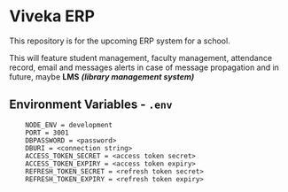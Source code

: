 # Viveka ERP

This repository is for the upcoming ERP system for a school.

This will feature student management, faculty management, attendance record, email and messages alerts in case of message propagation and in future, maybe **LMS** **_(library management system)_**

## Environment Variables - `.env`

```
    NODE_ENV = development
    PORT = 3001 
    DBPASSWORD = <password>
    DBURI = <connection string>
    ACCESS_TOKEN_SECRET = <access token secret>
    ACCESS_TOKEN_EXPIRY = <access token expiry>
    REFRESH_TOKEN_SECRET = <refresh token secret>
    REFRESH_TOKEN_EXPIRY = <refresh token expiry>
```

